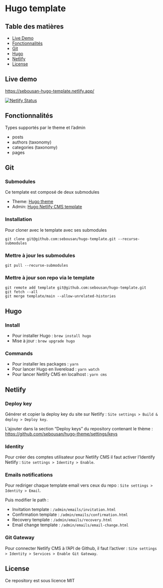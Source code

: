 # Hugo template

## Table des matières

- [Live Demo](#live-demo)
- [Fonctionnalités](#fonctionnalités)
- [Git](#git)
- [Hugo](#hugo)
- [Netlify](#netlify)
- [License](#license)

## Live demo
https://sebousan-hugo-template.netlify.app/

[![Netlify Status](https://api.netlify.com/api/v1/badges/5a4fa061-e7a5-4e66-9612-4fae713bda09/deploy-status)](https://app.netlify.com/sites/sebousan-hugo-theme/deploys)

## Fonctionnalités
Types supportés par le theme et l’admin
* posts
* authors (taxonomy)
* categories (taxonomy)
* pages

## Git

### Submodules
Ce template est composé de deux submodules
* Theme: [Hugo theme](https://github.com/sebousan/hugo-theme)
* Admin: [Hugo Netlify CMS template](https://github.com/sebousan/hugo-netlify-cms-template)

### Installation
Pour cloner avec le template avec ses submodules
```
git clone git@github.com:sebousan/hugo-template.git --recurse-submodules
```

### Mettre à jour les submodules
```
git pull --recurse-submodules
```

### Mettre à jour son repo via le template

```
git remote add template git@github.com:sebousan/hugo-template.git
git fetch --all
git merge template/main --allow-unrelated-histories
```

## Hugo

### Install

* Pour installer Hugo : `brew install hugo`
* Mise à jour : `brew upgrade hugo`

### Commands

* Pour installer les packages : `yarn`
* Pour lancer Hugo en livereload : `yarn watch`
* Pour lancer Netlify CMS en localhost : `yarn cms`

## Netlify

### Deploy key
Générer et copier la deploy key du site sur Netlify : `Site settings > Build & deploy > Deploy key`.

L’ajouter dans la section “Deploy keys” du repository contenant le thème : https://github.com/sebousan/hugo-theme/settings/keys

### Identity
Pour créer des comptes utilisateur pour Netlify CMS il faut activer l’Identify Netlify : `Site settings > Identity > Enable`.

### Emails notifications
Pour rediriger chaque template email vers ceux du repo : `Site settings > Identity > Email`.

Puis modifier le path :
* Invitation template : `/admin/emails/invitation.html` 
* Confirmation template : `/admin/emails/confirmation.html`
* Recovery template : `/admin/emails/recovery.html`
* Email change template : `/admin/emails/email-change.html`

### Git Gateway
Pour connecter Netlify CMS à l’API de Github, il faut l’activer : `Site settings > Identity > Services > Enable Git Gateway`.

## License
Ce repository est sous licence MIT
